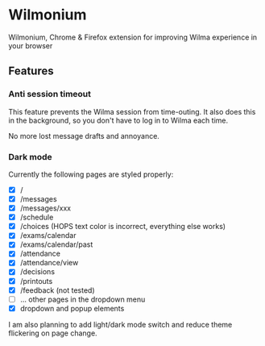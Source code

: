 # Wilmonium
Wilmonium, Chrome & Firefox extension for improving Wilma experience in your browser

## Features

### Anti session timeout

This feature prevents the Wilma session from time-outing. It also does this in the background, so you don't have to log in to Wilma each time.

No more lost message drafts and annoyance.

### Dark mode

Currently the following pages are styled properly:

- [x] /
- [x] /messages
- [x] /messages/xxx
- [x] /schedule
- [x] /choices (HOPS text color is incorrect, everything else works)
- [x] /exams/calendar
- [x] /exams/calendar/past
- [x] /attendance
- [x] /attendance/view
- [x] /decisions
- [x] /printouts
- [x] /feedback (not tested) 
- [ ] ... other pages in the dropdown menu
- [x] dropdown and popup elements

I am also planning to add light/dark mode switch and reduce theme flickering on page change.

